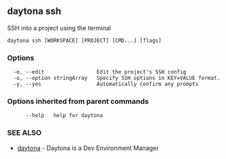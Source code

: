 ## daytona ssh

SSH into a project using the terminal

```
daytona ssh [WORKSPACE] [PROJECT] [CMD...] [flags]
```

### Options

```
  -e, --edit                 Edit the project's SSH config
  -o, --option stringArray   Specify SSH options in KEY=VALUE format.
  -y, --yes                  Automatically confirm any prompts
```

### Options inherited from parent commands

```
      --help   help for daytona
```

### SEE ALSO

* [daytona](daytona.md)	 - Daytona is a Dev Environment Manager

